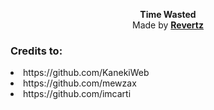 <p align="center">
  <b>Time Wasted</b><br>
  Made by <b><a href="https://github.com/imrevertz">Revertz</a></b>
  <br>
</p>

### Credits to:

<li> https://github.com/KanekiWeb
<li> https://github.com/mewzax
<li> https://github.com/imcarti
